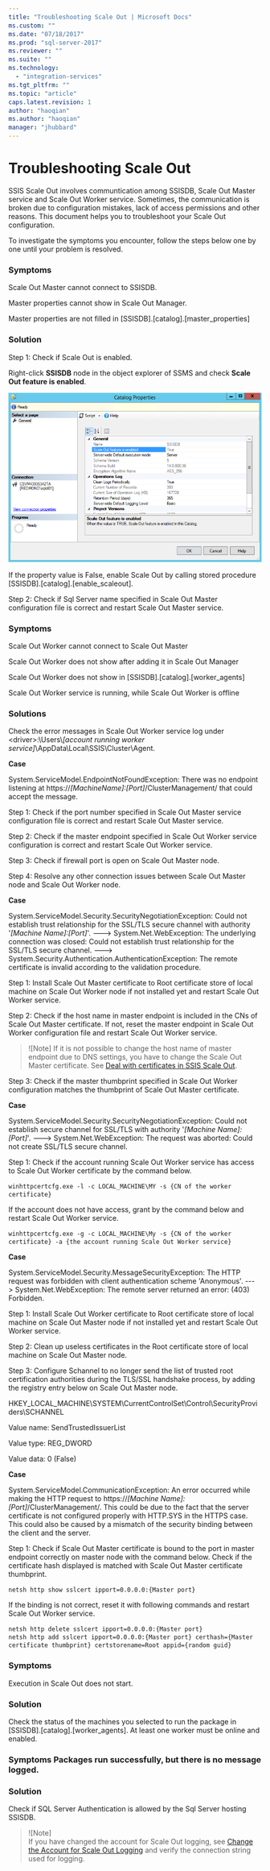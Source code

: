 ```yaml
---
title: "Troubleshooting Scale Out | Microsoft Docs"
ms.custom: ""
ms.date: "07/18/2017"
ms.prod: "sql-server-2017"
ms.reviewer: ""
ms.suite: ""
ms.technology: 
  - "integration-services"
ms.tgt_pltfrm: ""
ms.topic: "article"
caps.latest.revision: 1
author: "haoqian"
ms.author: "haoqian"
manager: "jhubbard"
---
```

# Troubleshooting Scale Out

SSIS Scale Out involves communtication among SSISDB, Scale Out Master service and Scale Out Worker service. Sometimes, the communication is broken due to configuration mistakes, lack of access permissions and other reasons. This document helps you to troubleshoot your Scale Out configuration.

To investigate the symptoms you encounter, follow the steps below one by one until your problem is resolved.

### **Symptoms** 
Scale Out Master cannot connect to SSISDB. 

Master properties cannot show in Scale Out Manager.

Master properties are not filled in [SSISDB].[catalog].[master_properties]

### **Solution**
Step 1: Check if Scale Out is enabled.

Right-click **SSISDB** node in the object explorer of SSMS and check **Scale Out feature is enabled**.

![Is Scale Out enabled](media\isenabled.PNG)

If the property value is False, enable Scale Out by calling stored procedure [SSISDB].[catalog].[enable_scaleout].

Step 2: Check if Sql Server name specified in Scale Out Master configuration file is correct and restart Scale Out Master service.

### **Symptoms** 
Scale Out Worker cannot connect to Scale Out Master

Scale Out Worker does not show after adding it in Scale Out Manager

Scale Out Worker does not show in [SSISDB].[catalog].[worker_agents]

Scale Out Worker service is running, while Scale Out Worker is offline

### **Solutions** 
Check the error messages in Scale Out Worker service log under \<driver\>:\Users\\*[account running worker service]*\AppData\Local\SSIS\Cluster\Agent.

**Case** 

System.ServiceModel.EndpointNotFoundException: There was no endpoint listening at https://*[MachineName]:[Port]*/ClusterManagement/ that could accept the message.

Step 1: Check if the port number specified in Scale Out Master service configuration file is correct and restart Scale Out Master service. 

Step 2: Check if the master endpoint specified in Scale Out Worker service configuration is correct and restart Scale Out Worker service.

Step 3: Check if firewall port is open on Scale Out Master node.

Step 4: Resolve any other connection issues between Scale Out Master node and Scale Out Worker node.

**Case**

System.ServiceModel.Security.SecurityNegotiationException: Could not establish trust relationship for the SSL/TLS secure channel with authority '*[Machine Name]:[Port]*'. ---> System.Net.WebException: The underlying connection was closed: Could not establish trust relationship for the SSL/TLS secure channel. ---> System.Security.Authentication.AuthenticationException: The remote certificate is invalid according to the validation procedure.

Step 1: Install Scale Out Master certificate to Root certificate store of local machine on Scale Out Worker node if not installed yet and restart Scale Out Worker service.

Step 2: Check if the host name in master endpoint is included in the CNs of Scale Out Master certificate. If not, reset the master endpoint in Scale Out Worker configuration file and restart Scale Out Worker service. 

> ![Note]
> If it is not possible to change the host name of master endpoint due to DNS settings, you have to change the Scale Out Master certificate. See [Deal with certificates in SSIS Scale Out](deal-with-certificates-in-ssis-scale-out.md).

Step 3: Check if the master thumbprint specified in Scale Out Worker configuration matches the thumbprint of Scale Out Master certificate. 

**Case**

System.ServiceModel.Security.SecurityNegotiationException: Could not establish secure channel for SSL/TLS with authority '*[Machine Name]:[Port]*'. ---> System.Net.WebException: The request was aborted: Could not create SSL/TLS secure channel.

Step 1: Check if the account running Scale Out Worker service has access to Scale Out Worker certificate by the command below.

```
winhttpcertcfg.exe -l -c LOCAL_MACHINE\MY -s {CN of the worker certificate}
```

If the account does not have access, grant by the command below and restart Scale Out Worker service.

```
winhttpcertcfg.exe -g -c LOCAL_MACHINE\My -s {CN of the worker certificate} -a {the account running Scale Out Worker service}
```

**Case**

System.ServiceModel.Security.MessageSecurityException: The HTTP request was forbidden with client authentication scheme 'Anonymous'. ---> System.Net.WebException: The remote server returned an error: (403) Forbidden.

Step 1: Install Scale Out Worker certificate to Root certificate store of local machine on Scale Out Master node if not installed yet and restart Scale Out Worker service.

Step 2: Clean up useless certificates in the Root certificate store of local machine on Scale Out Master node.

Step 3: Configure Schannel to no longer send the list of trusted root certification authorities during the TLS/SSL handshake process, by adding the registry entry below on Scale Out Master node.

HKEY_LOCAL_MACHINE\SYSTEM\CurrentControlSet\Control\SecurityProviders\SCHANNEL

Value name: SendTrustedIssuerList 

Value type: REG_DWORD 

Value data: 0 (False)

**Case**

System.ServiceModel.CommunicationException: An error occurred while making the HTTP request to https://*[Machine Name]:[Port]*/ClusterManagement/. This could be due to the fact that the server certificate is not configured properly with HTTP.SYS in the HTTPS case. This could also be caused by a mismatch of the security binding between the client and the server. 

Step 1: Check if Scale Out Master certificate is bound to the port in master endpoint correctly on master node with the command below. Check if the certificate hash displayed is matched with Scale Out Master certificate thumbprint.

```
netsh http show sslcert ipport=0.0.0.0:{Master port}
```

If the binding is not correct, reset it with following commands and restart Scale Out Worker service.

```
netsh http delete sslcert ipport=0.0.0.0:{Master port}
netsh http add sslcert ipport=0.0.0.0:{Master port} certhash={Master certificate thumbprint} certstorename=Root appid={random guid}
```

### **Symptoms**
Execution in Scale Out does not start.

### **Solution**

Check the status of the machines you selected to run the package in [SSISDB].[catalog].[worker_agents]. At least one worker must be online and enabled.

### **Symptoms** Packages run successfully, but there is no message logged.

### **Solution**

Check if SQL Server Authentication is allowed by the Sql Server hosting SSISDB.

> ![Note]  
> If you have changed the account for Scale Out logging, see [Change the Account for Scale Out Logging](change-logdb-account.md) and verify the connection string used for logging.